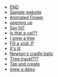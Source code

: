 
<ul>
   <li><a href="https://thesleepyhead.github.io/d1.html" target="_blank">END</a></li>
   <li><a href="https://thesleepyhead.github.io/home.html" target="_blank">Sample website</a></li>
   <li><a href="https://thesleepyhead.github.io/flower.html" target="_blank">Animated Flower</a></li>
   <li><a href="https://thesleepyhead.github.io/d3.html" target="_blank">opening up</a></li>
   <li><a href="https://thesleepyhead.github.io/d4.html" target="_blank">Say hi!!</a></li>
   <li><a href="https://thesleepyhead.github.io/d5.html" target="_blank">Is that a cat??</a></li>
   <li><a href="https://thesleepyhead.github.io/d6.html" target="_blank">I grew a tree</a></li>
   <li><a href="https://thesleepyhead.github.io/d7.html" target="_blank">Fill a void :P</a></li>
   <li><a href="https://thesleepyhead.github.io/candle.html" target="_blank">It's lit</a></li>
   <li><a href="https://thesleepyhead.github.io/balls.html" target="_blank">Newton's cradle balls</a></li>
   <li><a href="https://thesleepyhead.github.io/d8.html" target="_blank">Time travel???</a></li>
   <li><a href="https://thesleepyhead.github.io/game.html" target="_blank">Tap and create</a></li>
   <li><a href="https://thesleepyhead.github.io/daisy.html" target="_blank">grew a daisy</a></li>
</ul>
